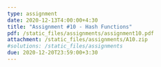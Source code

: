 ```yaml
---
type: assignment
date: 2020-12-13T4:00:00+4:30
title: "Assignment #10 - Hash Functions"
pdf: /static_files/assignments/assignment10.pdf
attachment: /static_files/assignments/A10.zip
#solutions: /static_files/assignments
due: 2020-12-20T23:59:00+3:30
---
```

